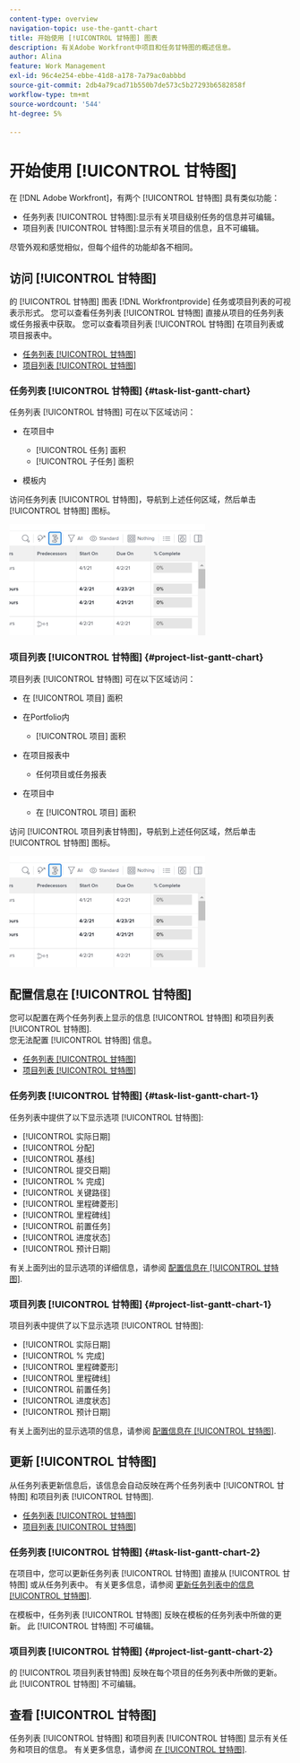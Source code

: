 ```yaml
---
content-type: overview
navigation-topic: use-the-gantt-chart
title: 开始使用 [!UICONTROL 甘特图] 图表
description: 有关Adobe Workfront中项目和任务甘特图的概述信息。
author: Alina
feature: Work Management
exl-id: 96c4e254-ebbe-41d8-a178-7a79ac0abbbd
source-git-commit: 2db4a79cad71b550b7de573c5b27293b6582858f
workflow-type: tm+mt
source-wordcount: '544'
ht-degree: 5%

---
```


# 开始使用 [!UICONTROL 甘特图]

在 [!DNL Adobe Workfront]，有两个 [!UICONTROL 甘特图] 具有类似功能：

* 任务列表 [!UICONTROL 甘特图]:显示有关项目级别任务的信息并可编辑。
* 项目列表 [!UICONTROL 甘特图]:显示有关项目的信息，且不可编辑。

尽管外观和感觉相似，但每个组件的功能却各不相同。

## 访问 [!UICONTROL 甘特图]

的 [!UICONTROL 甘特图] 图表 [!DNL Workfrontprovide] 任务或项目列表的可视表示形式。 您可以查看任务列表 [!UICONTROL 甘特图] 直接从项目的任务列表或任务报表中获取。 您可以查看项目列表 [!UICONTROL 甘特图] 在项目列表或项目报表中。

* [任务列表 [!UICONTROL 甘特图]](#task-list-gantt-chart)
* [项目列表 [!UICONTROL 甘特图]](#project-list-gantt-chart)

### 任务列表 [!UICONTROL 甘特图] {#task-list-gantt-chart}

任务列表 [!UICONTROL 甘特图] 可在以下区域访问：

* 在项目中

   * [!UICONTROL 任务] 面积
   * [!UICONTROL 子任务] 面积

* 模板内

访问任务列表 [!UICONTROL 甘特图]，导航到上述任何区域，然后单击 [!UICONTROL 甘特图] 图标。

![](assets/qs-gantt-icon-on-task-list-highlighted-350x199.png)

### 项目列表 [!UICONTROL 甘特图] {#project-list-gantt-chart}

项目列表 [!UICONTROL 甘特图] 可在以下区域访问：

* 在 [!UICONTROL 项目] 面积
* 在Portfolio内

   * [!UICONTROL 项目] 面积

* 在项目报表中

   * 任何项目或任务报表

* 在项目中

   * 在 [!UICONTROL 项目] 面积

访问 [!UICONTROL 项目列表甘特图]，导航到上述任何区域，然后单击 [!UICONTROL 甘特图] 图标。

![](assets/qs-gantt-icon-on-task-list-highlighted-350x199.png)

## 配置信息在 [!UICONTROL 甘特图]

您可以配置在两个任务列表上显示的信息 [!UICONTROL 甘特图] 和项目列表 [!UICONTROL 甘特图].\
您无法配置 [!UICONTROL 甘特图] 信息。

* [任务列表 [!UICONTROL 甘特图]](#task-list-gantt-chart)
* [项目列表 [!UICONTROL 甘特图]](#project-list-gantt-chart)

### 任务列表 [!UICONTROL 甘特图] {#task-list-gantt-chart-1}

任务列表中提供了以下显示选项 [!UICONTROL 甘特图]:

* [!UICONTROL 实际日期]
* [!UICONTROL 分配]
* [!UICONTROL 基线]
* [!UICONTROL 提交日期]
* [!UICONTROL % 完成]
* [!UICONTROL 关键路径]
* [!UICONTROL 里程碑菱形]
* [!UICONTROL 里程碑线]
* [!UICONTROL 前置任务]
* [!UICONTROL 进度状态]
* [!UICONTROL 预计日期]

有关上面列出的显示选项的详细信息，请参阅 [配置信息在 [!UICONTROL 甘特图]](../../../manage-work/gantt-chart/use-the-gantt-chart/configure-info-on-gantt-chart.md).

### 项目列表 [!UICONTROL 甘特图] {#project-list-gantt-chart-1}

项目列表中提供了以下显示选项 [!UICONTROL 甘特图]:

* [!UICONTROL 实际日期]
* [!UICONTROL % 完成]
* [!UICONTROL 里程碑菱形]
* [!UICONTROL 里程碑线]
* [!UICONTROL 前置任务]
* [!UICONTROL 进度状态]
* [!UICONTROL 预计日期]

有关上面列出的显示选项的信息，请参阅 [配置信息在 [!UICONTROL 甘特图]](../../../manage-work/gantt-chart/use-the-gantt-chart/configure-info-on-gantt-chart.md).

## 更新 [!UICONTROL 甘特图]

从任务列表更新信息后，该信息会自动反映在两个任务列表中 [!UICONTROL 甘特图] 和项目列表 [!UICONTROL 甘特图].

* [任务列表 [!UICONTROL 甘特图]](#task-list-gantt-chart)
* [项目列表 [!UICONTROL 甘特图]](#project-list-gantt-chart)

### 任务列表 [!UICONTROL 甘特图] {#task-list-gantt-chart-2}

在项目中，您可以更新任务列表 [!UICONTROL 甘特图] 直接从 [!UICONTROL 甘特图] 或从任务列表中。 有关更多信息，请参阅 [更新任务列表中的信息 [!UICONTROL 甘特图]](../../../manage-work/gantt-chart/use-the-gantt-chart/update-info-task-list-gantt.md).

在模板中，任务列表 [!UICONTROL 甘特图] 反映在模板的任务列表中所做的更新。 此 [!UICONTROL 甘特图] 不可编辑。

### 项目列表 [!UICONTROL 甘特图] {#project-list-gantt-chart-2}

的 [!UICONTROL 项目列表甘特图] 反映在每个项目的任务列表中所做的更新。 此 [!UICONTROL 甘特图] 不可编辑。

## 查看 [!UICONTROL 甘特图]

任务列表 [!UICONTROL 甘特图] 和项目列表 [!UICONTROL 甘特图] 显示有关任务和项目的信息。 有关更多信息，请参阅 [在 [!UICONTROL 甘特图]](../../../manage-work/gantt-chart/use-the-gantt-chart/view-info-in-gantt.md).
